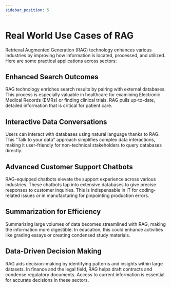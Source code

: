 ```yaml
---
sidebar_position: 5
---
```


# Real World Use Cases of RAG

Retrieval Augmented Generation (RAG) technology enhances various industries by improving how information is located, processed, and utilized. Here are some practical applications across sectors:

## Enhanced Search Outcomes

RAG technology enriches search results by pairing with external databases. This process is especially valuable in healthcare for examining Electronic Medical Records (EMRs) or finding clinical trials. RAG pulls up-to-date, detailed information that is critical for patient care.

## Interactive Data Conversations

Users can interact with databases using natural language thanks to RAG. This "Talk to your data" approach simplifies complex data interactions, making it user-friendly for non-technical stakeholders to query databases directly.

## Advanced Customer Support Chatbots

RAG-equipped chatbots elevate the support experience across various industries. These chatbots tap into extensive databases to give precise responses to customer inquiries. This is indispensable in IT for coding-related issues or in manufacturing for pinpointing production errors.

## Summarization for Efficiency

Summarizing large volumes of data becomes streamlined with RAG, making the information more digestible. In education, this could enhance activities like grading essays or creating condensed study materials.

## Data-Driven Decision Making

RAG aids decision-making by identifying patterns and insights within large datasets. In finance and the legal field, RAG helps draft contracts and condense regulatory documents. Access to current information is essential for accurate decisions in these sectors.
